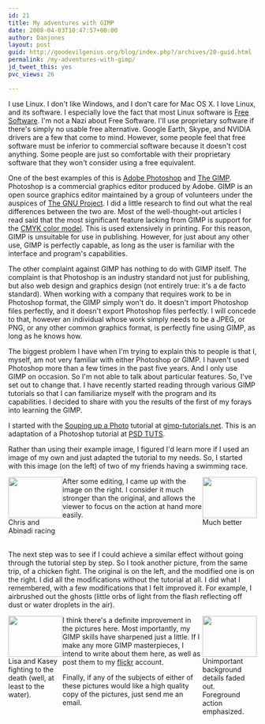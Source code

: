 ```yaml
---
id: 21
title: My adventures with GIMP
date: 2008-04-03T10:47:57+00:00
author: Danjones
layout: post
guid: http://goodevilgenius.org/blog/index.php?/archives/20-guid.html
permalink: /my-adventures-with-gimp/
jd_tweet_this: yes
pvc_views: 26

---
```

I use Linux. I don't like Windows, and I don't care for Mac OS X. I love Linux, and its software. I especially love the fact that most Linux software is [Free Software](http://www.fsf.org/about/). I'm not a Nazi about Free Software. I'll use proprietary software if there's simply no usable free alternative. Google Earth, Skype, and NVIDIA drivers are a few that come to mind. However, some people feel that free software must be inferior to commercial software because it doesn't cost anything. Some people are just so comfortable with their proprietary software that they won't consider using a free equivalent.

One of the best examples of this is [Adobe Photoshop](http://www.adobe.com/products/photoshop/index.html) and [The GIMP](http://www.gimp.org/). Photoshop is a commercial graphics editor produced by Adobe. GIMP is an open source graphics editor maintained by a group of volunteers under the auspices of [The GNU Project](http://www.gnu.org). I did a little research to find out what the real differences between the two are. Most of the well-thought-out articles I read said that the most significant feature lacking from GIMP is support for the [CMYK color model](http://en.wikipedia.org/wiki/CMYK). This is used extensively in printing. For this reason, GIMP is unsuitable for use in publishing. However, for just about any other use, GIMP is perfectly capable, as long as the user is familiar with the interface and program's capabilities.

The other complaint against GIMP has nothing to do with GIMP itself. The complaint is that Photoshop is an industry standard not just for publishing, but also web design and graphics design (not entirely true: it's a de facto standard). When working with a company that requires work to be in Photoshop format, the GIMP simply won't do. It doesn't import Photoshop files perfectly, and it doesn't export Photoshop files perfectly. I will concede to that, however an individual whose work simply needs to be a JPEG, or PNG, or any other common graphics format, is perfectly fine using GIMP, as long as he knows how.

The biggest problem I have when I'm trying to explain this to people is that I, myself, am not very familiar with either Photoshop or GIMP. I haven't used Photoshop more than a few times in the past five years. And I only use GIMP on occasion. So I'm not able to talk about particular features. So, I've set out to change that. I have recently started reading through various GIMP tutorials so that I can familiarize myself with the program and its capabilities. I decided to share with you the results of the first of my forays into learning the GIMP.

I started with the [Souping up a Photo](http://gimp-tutorials.net/souping_photo) tutorial at [gimp-tutorials.net](http://gimp-tutorials.net/). This is an adaptation of a Photoshop tutorial at [PSD TUTS](http://psdtuts.com/photo-effects-tutorials/souping-up-a-photo/).
  
Rather than using their example image, I figured I'd learn more if I used an image of my own and just adapted the tutorial to my needs. So, I started with this image (on the left) of two of my friends having a swimming race.

<div style="float: left;width: 110px"><div><a href="http://www.flickr.com/photos/goodevilgenius/2449504812/"><img width="110" height="83" src="http://farm3.static.flickr.com/2056/2449504812_133bfde071_m.jpg" alt="" /></a></div><div>Chris and Abinadi racing</div></div>
<div style="float: right;width: 110px"><div><a href="http://www.flickr.com/photos/goodevilgenius/2448680499/"><img width="110" height="83" src="http://farm3.static.flickr.com/2208/2448680499_40454df27c_m.jpg" alt="" /></a></div><div>Much better</div></div>

After some editing, I came up with the image on the right. I consider it much stronger than the original, and allows the viewer to focus on the action at hand more easily.

<div style="clear:both">&nbsp;</div>

The next step was to see if I could achieve a similar effect without going through the tutorial step by step. So I took another picture, from the same trip, of a chicken fight. The original is on the left, and the modified one is on the right. I did all the modifications without the tutorial at all. I did what I remembered, with a few modifications that I felt improved it. For example, I airbrushed out the ghosts (little orbs of light from the flash reflecting off dust or water droplets in the air).

<div style="float:left;width: 110px"><div><a href="http://www.flickr.com/photos/goodevilgenius/2449502746/"><img width="110" height="83" src="http://farm3.static.flickr.com/2232/2449502746_cb1c842fee_m.jpg" alt="" /></a></div><div>Lisa and Kasey fighting to the death (well, at least to the water).</div></div>
<div style="float:right;width: 110px"><div><a href="http://www.flickr.com/photos/goodevilgenius/2449501196/"><img width="110" height="83" src="http://farm3.static.flickr.com/2365/2449501196_3ffa9e93d2_m.jpg" alt="" /></a></div><div>Unimportant background details faded out.<br /> Foreground action emphasized.</div></div>

I think there's a definite improvement in the pictures here. Most importantly, my GIMP skills have sharpened just a little. If I make any more GIMP masterpieces, I intend to write about them here, as well as post them to my [flickr](http://flickr.com/photos/goodevilgenius) account.

Finally, if any of the subjects of either of these pictures would like a high quality copy of the pictures, just send me an email.
